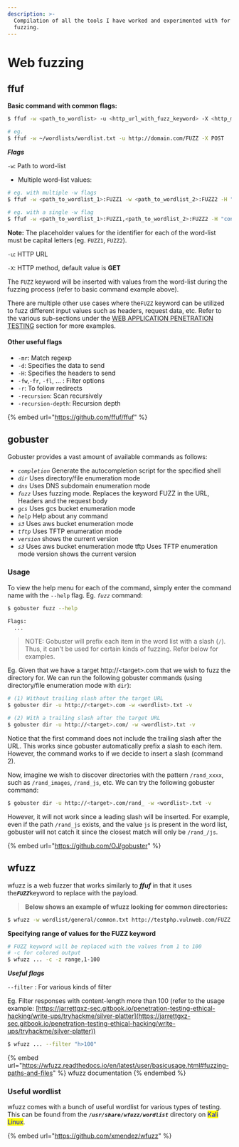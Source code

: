 ```yaml
---
description: >-
  Compilation of all the tools I have worked and experimented with for web
  fuzzing.
---
```


# Web fuzzing

## ffuf

**Basic command with common flags:**

```bash
$ ffuf -w <path_to_wordlist> -u <http_url_with_fuzz_keyword> -X <http_method>

# eg.
$ ffuf -w ~/wordlists/wordlist.txt -u http://domain.com/FUZZ -X POST
```

_**Flags**_

`-w`: Path to word-list

* Multiple word-list values:

```bash
# eg. with multiple -w flags
$ ffuf -w <path_to_wordlist_1>:FUZZ1 -w <path_to_wordlist_2>:FUZZ2 -H "content-type:application/x-www-form-urlencoded" -d "key1=FUZZ1&key2=FUZZ2"

# eg. with a single -w flag
$ ffuf -w <path_to_wordlist_1>:FUZZ1,<path_to_wordlist_2>:FUZZ2 -H "content-type:application/x-www-form-urlencoded" -d "key1=FUZZ1&key2=FUZZ2"
```

**Note:** The placeholder values for the identifier for each of the word-list must be capital letters (eg. `FUZZ1`, `FUZZ2`).

`-u`: HTTP URL

`-X`: HTTP method, default value is **GET**

The `FUZZ` keyword will be inserted with values from the word-list during the fuzzing process (refer to basic command example above).

There are multiple other use cases where the`FUZZ` keyword can be utilized to fuzz different input values such as headers, request data, etc. Refer to the various sub-sections under the [WEB APPLICATION PENETRATION TESTING](https://jarrettgxz-sec.gitbook.io/offensive-security-concepts/web-application-penetration-testing/) section for more examples.

#### Other useful flags

* `-mr`: Match regexp
* `-d`: Specifies the data to send
* `-H`: Specifies the headers to send
* `-fw`,`-fr`, `-fl`, ... : Filter options
* `-r`: To follow redirects
* `-recursion`: Scan recursively
* `-recursion-depth`: Recursion depth

{% embed url="https://github.com/ffuf/ffuf" %}

## gobuster

Gobuster provides a vast amount of available commands as follows:

* _`completion`_ Generate the autocompletion script for the specified shell
* _`dir`_ Uses directory/file enumeration mode
* _`dns`_ Uses DNS subdomain enumeration mode
* _`fuzz`_ Uses fuzzing mode. Replaces the keyword FUZZ in the URL, Headers and the request body
* _`gcs`_ Uses gcs bucket enumeration mode&#x20;
* _`help`_ Help about any command
* _`s3`_ Uses aws bucket enumeration mode&#x20;
* _`tftp`_ Uses TFTP enumeration mode&#x20;
* _`version`_ shows the current version
* _`s3`_ Uses aws bucket enumeration mode tftp Uses TFTP enumeration mode version shows the current version

### Usage

To view the help menu for each of the command, simply enter the command name with the `--help` flag.  Eg. _`fuzz`_ command:

```bash
$ gobuster fuzz --help 

Flags:
  ...
```

> NOTE: Gobuster will prefix each item in the word list with a slash (`/`). Thus, it can't be used for certain kinds of fuzzing. Refer below for examples.

Eg. Given that we have a target http://\<target>.com that we wish to fuzz the directory for. We can run the following gobuster commands (using directory/file enumeration mode with `dir`):

```bash
# (1) Without trailing slash after the target URL
$ gobuster dir -u http://<target>.com -w <wordlist>.txt -v

# (2) With a trailing slash after the target URL
$ gobuster dir -u http://<target>.com/ -w <wordlist>.txt -v
```

Notice that the first command does not include the trailing slash after the URL. This works since gobuster automatically prefix a slash to each item. However, the command works to if we decide to insert a slash (command 2).

Now, imagine we wish to discover directories with the pattern `/rand_xxxx`, such as `/rand_images`, `/rand_js`, etc. We can try the following gobuster command:

```bash
$ gobuster dir -u http://<target>.com/rand_ -w <wordlist>.txt -v
```

However, it will not work since a leading slash will be inserted. For example, even if the path `/rand_js` exists, and the value `js` is present in the word list, gobuster will not catch it since the closest match will only be `/rand_/js`.

{% embed url="https://github.com/OJ/gobuster" %}

## wfuzz

wfuzz is a web fuzzer that works similarly to _**ffuf**_ in that it uses th&#x65;_**`FUZZ`**_&#x6B;eyword to replace with the payload.

> **Below shows an example of wfuzz looking for common directories:**

```bash
$ wfuzz -w wordlist/general/common.txt http://testphp.vulnweb.com/FUZZ
```

**Specifying range of values for the FUZZ keyword**

```bash
# FUZZ keyword will be replaced with the values from 1 to 100
# -c for colored output
$ wfuzz ... -c -z range,1-100 
```

_**Useful flags**_

`--filter` : For various kinds of filter

Eg. Filter responses with content-length more than 100 (refer to the usage example: [https://jarrettgxz-sec.gitbook.io/penetration-testing-ethical-hacking/write-ups/tryhackme/silver-platter](https://jarrettgxz-sec.gitbook.io/penetration-testing-ethical-hacking/write-ups/tryhackme/silver-platter))

```bash
$ wfuzz ... --filter "h>100"
```

{% embed url="https://wfuzz.readthedocs.io/en/latest/user/basicusage.html#fuzzing-paths-and-files" %}
wfuzz documentation
{% endembed %}

### Useful wordlist

wfuzz comes with a bunch of useful wordlist for various types of testing. This can be found from the _**`/usr/share/wfuzz/wordlist`**_ directory on <mark style="color:blue;">Kali Linux</mark>.

{% embed url="https://github.com/xmendez/wfuzz" %}
